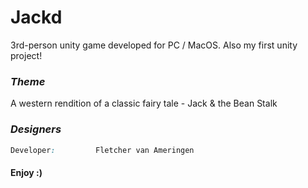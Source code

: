 
# Jackd

3rd-person unity game developed for PC / MacOS. Also my first unity project!
### *Theme*
A western rendition of a classic fairy tale - Jack & the Bean Stalk

### *Designers*
```css
Developer:         Fletcher van Ameringen
```

#### Enjoy :)

